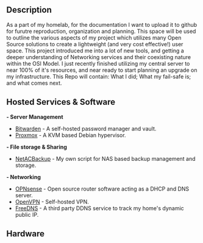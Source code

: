 ## Description

As a part of my homelab, for the documentation I want to upload it to github for furutre reproduction, organization and planning. This space will be used to outline the various aspects of my project which utilizes many Open Source solutions to create a lightweight (and very cost effective!) user space. This project introduced me into a lot of new tools, and getting a deeper understanding of Networking services and their coexisting nature within the OSI Model. I just recently finished utilizing my central server to near 100% of it's resources, and near ready to start planning an upgrade on my infrastructure. This Repo will contain: What I did; What my fail-safe is; and what comes next.

## Hosted Services & Software

**- Server Management**

* [Bitwarden](https://github.com/bitwarden/server) - A self-hosted password manager and vault.
* [Proxmox](https://www.proxmox.com/en/) - A KVM based Debian hypervisor.

**- File storage & Sharing**

* [NetACBackup](https://github.com/allenc125789/NetACBackup.sh) - My own script for NAS based backup management and storage.

**- Networking**

* [OPNsense](https://opnsense.org/) - Open source router software acting as a DHCP and DNS server.
* [OpenVPN](https://github.com/OpenVPN/openvpn) - Self-hosted VPN.
* [FreeDNS](https://freedns.afraid.org) - A third party DDNS service to track my home's dynamic public IP.

## Hardware




